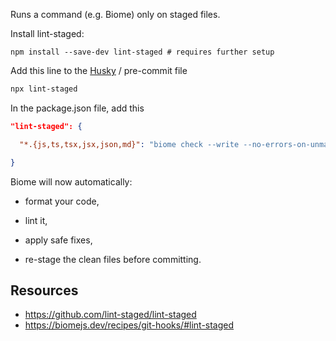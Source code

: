 Runs a command (e.g. Biome) only on staged files.

Install lint-staged:

```shell
npm install --save-dev lint-staged # requires further setup
```


Add this line to the [Husky](learning-notes/Husky.md) / pre-commit file

```bash
npx lint-staged
```

In the package.json file, add this
```json
"lint-staged": {

  "*.{js,ts,tsx,jsx,json,md}": "biome check --write --no-errors-on-unmatched"

}
```
Biome will now automatically:

- format your code,
    
- lint it,
    
- apply safe fixes,
    
- re-stage the clean files before committing.
## Resources
- https://github.com/lint-staged/lint-staged
- https://biomejs.dev/recipes/git-hooks/#lint-staged